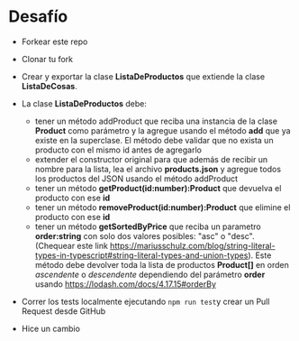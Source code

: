 # Desafío

- Forkear este repo
- Clonar tu fork
- Crear y exportar la clase **ListaDeProductos** que extiende la clase **ListaDeCosas**.
- La clase **ListaDeProductos** debe:
  - tener un método addProduct que reciba una instancia de la clase **Product** como parámetro y la agregue usando el método **add** que ya existe en la superclase. El método debe validar que no exista un producto con el mismo id antes de agregarlo
  - extender el constructor original para que además de recibir un nombre para la lista, lea el archivo **products.json** y agregue todos los productos del JSON usando el método addProduct
  - tener un método **getProduct(id:number):Product** que devuelva el producto con ese **id**
  - tener un método **removeProduct(id:number):Product** que elimine el producto con ese **id**
  - tener un método **getSortedByPrice** que reciba un parametro **order:string** con solo dos valores posibles: "asc" o "desc". (Chequear este link https://mariusschulz.com/blog/string-literal-types-in-typescript#string-literal-types-and-union-types). Este método debe devolver toda la lista de productos **Product[]** en orden _ascendente_ o _descendente_ dependiendo del parámetro **order** usando https://lodash.com/docs/4.17.15#orderBy
- Correr los tests localmente ejecutando `npm run test`y crear un Pull Request desde GitHub

- Hice un cambio